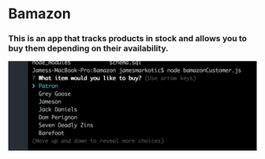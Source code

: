 # Bamazon

### This is an app that tracks products in stock and allows you to buy them depending on their availability.

![1.](./images/1.png)
